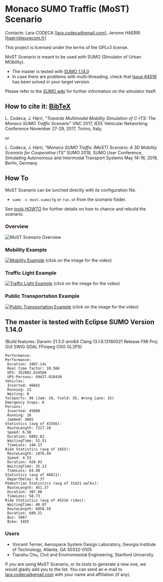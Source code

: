 # Monaco SUMO Traffic (MoST) Scenario

Contacts: Lara CODECA [lara.codeca@gmail.com], Jerome HAERRI [haerri@eurecom.fr]

This project is licensed under the terms of the GPLv3 license.

MoST Scenario is meant to be used with SUMO (Simulator of Urban MObility).

* The master is tested with [SUMO 1.14.0](https://github.com/eclipse/sumo/tree/v1_14_0)
* In case there are problems with multi-threading, check that [Issue #4518](https://github.com/eclipse/sumo/issues/4518) has been solved in your target version.

Please refer to the [SUMO wiki](http://sumo.dlr.de/wiki/Simulation_of_Urban_MObility_-_Wiki) for further information on the simulator itself.

## How to cite it: [BibTeX](cite.bib)

L. Codeca, J. Härri,
*"Towards Multimodal Mobility Simulation of C-ITS: The Monaco SUMO Traffic Scenario"*
VNC 2017, IEEE Vehicular Networking Conference
November 27-29, 2017, Torino, Italy.

or

L. Codeca, J. Härri,
*"Monaco SUMO Traffic (MoST) Scenario: A 3D Mobility Scenario for Cooperative ITS"*
SUMO 2018, SUMO User Conference, Simulating Autonomous and Intermodal Transport Systems
May 14-16, 2018, Berlin, Germany

## How To

MoST Scenario can be lunched directly with its configuration file.

* `sumo -c most.sumocfg` or `run.sh` from the _scenario_ folder.

See [tools HOWTO](tools/HOWTO.md) for further details on how to chance and rebuild the scenario.

### Overview

![MoST Scenario Overview](MoSTScenario.png)

### Mobility Example

[![Mobility Example](https://img.youtube.com/vi/nFVhodnJKws/0.jpg)](https://www.youtube.com/watch?v=nFVhodnJKws)
(click on the image for the video)

### Traffic Light Example

[![Traffic Light Example](https://img.youtube.com/vi/Wwp_riSsLAs/0.jpg)](https://www.youtube.com/watch?v=Wwp_riSsLAs)
(click on the image for the video)

### Public Transportation Example

[![Public Transportation Example](https://img.youtube.com/vi/r7iE3LRiSNA/0.jpg)](https://www.youtube.com/watch?v=r7iE3LRiSNA)
(click on the image for the video)

## The master is tested with Eclipse SUMO Version 1.14.0

(Build features: Darwin-21.5.0 arm64 Clang 13.1.6.13160021 Release FMI Proj GUI SWIG GDAL FFmpeg OSG GL2PS)

```
Performance: 
Performance:
 Duration: 3407.14s
 Real time factor: 10.566
 UPS: 352602.634584
 UPS-Persons: 49427.018430
Vehicles:
 Inserted: 46842
 Running: 31
 Waiting: 0
Teleports: 99 (Jam: 29, Yield: 55, Wrong Lane: 15)
Emergency Stops: 6
Persons:
 Inserted: 45000
 Running: 26
 Jammed: 3865
Statistics (avg of 43356):
 RouteLength: 7217.10
 Speed: 6.98
 Duration: 6892.62
 WaitingTime: 52.51
 TimeLoss: 148.27
Bike Statistics (avg of 3455):
 RouteLength: 1876.49
 Speed: 4.53
 Duration: 428.03
 WaitingTime: 35.13
 TimeLoss: 64.48
Statistics (avg of 46811):
 DepartDelay: 0.37
Pedestrian Statistics (avg of 31421 walks):
 RouteLength: 451.37
 Duration: 387.66
 TimeLoss: 58.73
Ride Statistics (avg of 45216 rides):
 WaitingTime: 40.07
 RouteLength: 6058.59
 Duration: 609.21
 Bus: 5967
 Bike: 3455 
```

### Users

* Vincent Terrier, Aerospace System Design Laboratory, Georgia Institute of Technology, Atlanta, GA 30332-0105
* Tianshu Chu, Civil and Environmental Engineering, Stanford University

If you are using MoST Scenario, or its tools to generate a new one, we would gladly add you to the list.
You can send an e-mail to lara.codeca@gmail.com with your name and affiliation (if any).

